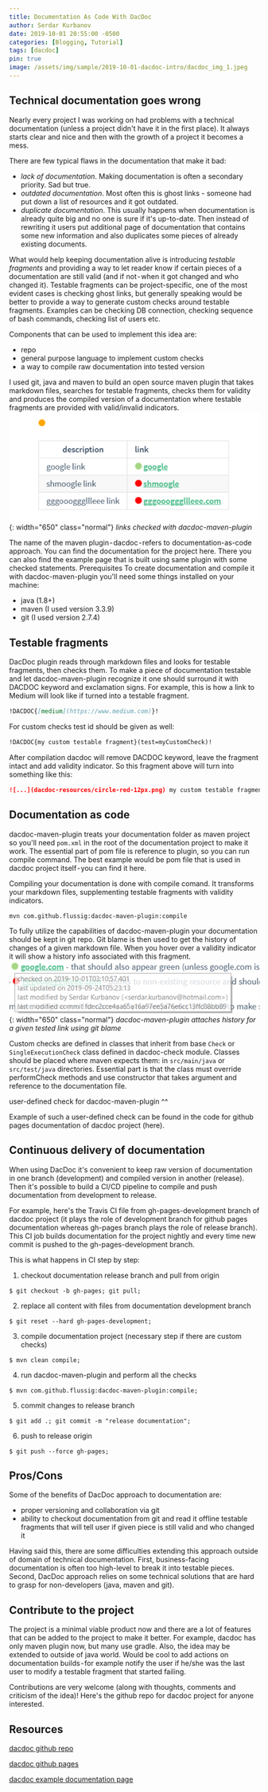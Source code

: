 ```yaml
---
title: Documentation As Code With DacDoc
author: Serdar Kurbanov
date: 2019-10-01 20:55:00 -0500
categories: [Blogging, Tutorial]
tags: [dacdoc]
pin: true
image: /assets/img/sample/2019-10-01-dacdoc-intro/dacdoc_img_1.jpeg
---
```


## Technical documentation goes wrong
Nearly every project I was working on had problems with a technical documentation (unless a project didn't have it in the first place). It always starts clear and nice and then with the growth of a project it becomes a mess.

There are few typical flaws in the documentation that make it bad:
* *lack of documentation*. Making documentation is often a secondary priority. Sad but true.
* *outdated documentation*. Most often this is ghost links - someone had put down a list of resources and it got outdated.
* *duplicate documentation*. This usually happens when documentation is already quite big and no one is sure if it's up-to-date. Then instead of rewriting it users put additional page of documentation that contains some new information and also duplicates some pieces of already existing documents.

What would help keeping documentation alive is introducing *testable fragments* and providing a way to let reader know if certain pieces of a documentation are still valid (and if not - when it got changed and who changed it). Testable fragments can be project-specific, one of the most evident cases is checking ghost links, but generally speaking would be better to provide a way to generate custom checks around testable fragments. Examples can be checking DB connection, checking sequence of bash commands, checking list of users etc.

Components that can be used to implement this idea are:
* repo
* general purpose language to implement custom checks
* a way to compile raw documentation into tested version

I used git, java and maven to build an open source maven plugin that takes markdown files, searches for testable fragments, checks them for validity and produces the compiled version of a documentation where testable fragments are provided with valid/invalid indicators.
![links checked with dacdoc-maven-plugin](/assets/img/sample/2019-10-01-dacdoc-intro/dacdoc_img_2.png){: width="650" class="normal"}
_links checked with dacdoc-maven-plugin_

The name of the maven plugin - dacdoc - refers to documentation-as-code approach. You can find the documentation for the project here. There you can also find the example page that is built using same plugin with some checked statements.
Prerequisites
To create documentation and compile it with dacdoc-maven-plugin you'll need some things installed on your machine:
* java (1.8+)
* maven (I used version 3.3.9)
* git (I used version 2.7.4)

## Testable fragments
DacDoc plugin reads through markdown files and looks for testable fragments, then checks them. To make a piece of documentation testable and let dacdoc-maven-plugin recognize it one should surround it with DACDOC keyword and exclamation signs. For example, this is how a link to Medium will look like if turned into a testable fragment.
```md
!DACDOC{[medium](https://www.medium.com)}!
```

For custom checks test id should be given as well:
```md
!DACDOC{my custom testable fragment}(test=myCustomCheck)!
```

After compilation dacdoc will remove DACDOC keyword, leave the fragment intact and add validity indicator. So this fragment above will turn into something like this:
```md
![...](dacdoc-resources/circle-red-12px.png) my custom testable fragment
```

## Documentation as code
dacdoc-maven-plugin treats your documentation folder as maven project so you'll need `pom.xml` in the root of the documentation project to make it work. The essential part of pom file is reference to plugin, so you can run compile command. The best example would be pom file that is used in dacdoc project itself - you can find it here.

Compiling your documentation is done with compile comand. It transforms your markdown files, supplementing testable fragments with validity indicators.
```shell
mvn com.github.flussig:dacdoc-maven-plugin:compile
```

To fully utilize the capabilities of dacdoc-maven-plugin your documentation should be kept in git repo. Git blame is then used to get the history of changes of a given markdown file. When you hover over a validity indicator it will show a history info associated with this fragment.
![dacdoc-maven-plugin attaches history for a given tested link using git blame](/assets/img/sample/2019-10-01-dacdoc-intro/dacdoc_img_3.png){: width="650" class="normal"}
_dacdoc-maven-plugin attaches history for a given tested link using git blame_

Custom checks are defined in classes that inherit from base `Check` or `SingleExecutionCheck` class defined in dacdoc-check module. Classes should be placed where maven expects them: in `src/main/java` or `src/test/java` directories. Essential part is that the class must override performCheck methods and use constructor that takes argument and reference to the documentation file.

<script src="https://gist.github.com/serdarkurbanov/ff9add6228c6e7dc43cbefedd5ef430b.js"></script>

user-defined check for dacdoc-maven-plugin ^^

Example of such a user-defined check can be found in the code for github pages documentation of dacdoc project (here).

## Continuous delivery of documentation
When using DacDoc it's convenient to keep raw version of documentation in one branch (development) and compiled version in another (release). Then it's possible to build a CI/CD pipeline to compile and push documentation from development to release.

For example, here's the Travis CI file from gh-pages-development branch of dacdoc project (it plays the role of development branch for github pages documentation whereas gh-pages branch plays the role of release branch). This CI job builds documentation for the project nightly and every time new commit is pushed to the gh-pages-development branch.

This is what happens in CI step by step:
1. checkout documentation release branch and pull from origin
```console
$ git checkout -b gh-pages; git pull;
```
2. replace all content with files from documentation development branch
```console
$ git reset --hard gh-pages-development;
```
3. compile documentation project (necessary step if there are custom checks)
```console
$ mvn clean compile;
```
4. run dacdoc-maven-plugin and perform all the checks
```console
$ mvn com.github.flussig:dacdoc-maven-plugin:compile;
```
5. commit changes to release branch
```console
$ git add .; git commit -m "release documentation";
```
6. push to release origin
```console
$ git push --force gh-pages;
```

## Pros/Cons
Some of the benefits of DacDoc approach to documentation are:
* proper versioning and collaboration via git
* ability to checkout documentation from git and read it offline
testable fragments that will tell user if given piece is still valid and who changed it

Having said this, there are some difficulties extending this approach outside of domain of technical documentation. First, business-facing documentation is often too high-level to break it into testable pieces. Second, DacDoc approach relies on some technical solutions that are hard to grasp for non-developers (java, maven and git).

## Contribute to the project
The project is a minimal viable product now and there are a lot of features that can be added to the project to make it better. For example, dacdoc has only maven plugin now, but many use gradle. Also, the idea may be extended to outside of java world. Would be cool to add actions on documentation builds - for example notify the user if he/she was the last user to modify a testable fragment that started failing.

Contributions are very welcome (along with thoughts, comments and criticism of the idea)! Here's the github repo for dacdoc project for anyone interested.

## Resources
[dacdoc github repo](https://github.com/flussig/dacdoc)

[dacdoc github pages](https://flussig.github.io/dacdoc/#/)

[dacdoc example documentation page](https://flussig.github.io/dacdoc/#/docs/example)
